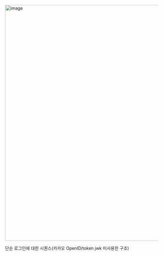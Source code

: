 <img width="704" height="778" alt="image" src="https://github.com/user-attachments/assets/8874a67d-7152-403c-acfb-31a45aa54950" />

단순 로그인에 대한 시퀀스(카카오 OpenID/token jwk 미사용한 구조)
